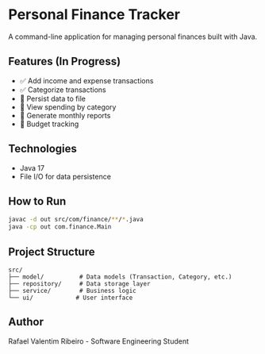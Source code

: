 # Personal Finance Tracker

A command-line application for managing personal finances built with Java.

## Features (In Progress)

- ✅ Add income and expense transactions
- ✅ Categorize transactions
- 🚧 Persist data to file
- 🚧 View spending by category
- 🚧 Generate monthly reports
- 🚧 Budget tracking

## Technologies

- Java 17
- File I/O for data persistence

## How to Run
```bash
javac -d out src/com/finance/**/*.java
java -cp out com.finance.Main
```

## Project Structure
```
src/
├── model/          # Data models (Transaction, Category, etc.)
├── repository/     # Data storage layer
├── service/        # Business logic
└── ui/            # User interface
```

## Author

Rafael Valentim Ribeiro - Software Engineering Student